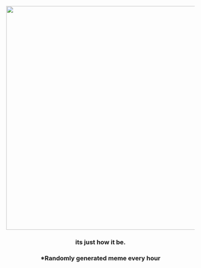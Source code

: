 <p align="center">
        <img src="https://i.redd.it/bur7mnkidlj91.gif" width="600" height="600">
        </p>
        <h3 align="center">its just how it be.</h3>
        <h3 align="center">*Randomly generated meme every hour</h3>
    